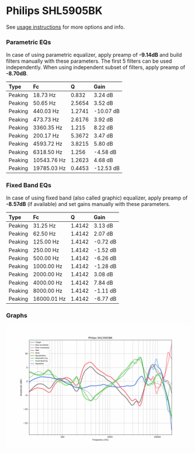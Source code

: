 # Philips SHL5905BK
See [usage instructions](https://github.com/jaakkopasanen/AutoEq#usage) for more options and info.

### Parametric EQs
In case of using parametric equalizer, apply preamp of **-9.14dB** and build filters manually
with these parameters. The first 5 filters can be used independently.
When using independent subset of filters, apply preamp of **-8.70dB**.

| Type    | Fc          |      Q | Gain      |
|:--------|:------------|:-------|:----------|
| Peaking | 18.73 Hz    | 0.832  | 3.24 dB   |
| Peaking | 50.65 Hz    | 2.5654 | 3.52 dB   |
| Peaking | 440.03 Hz   | 1.2741 | -10.07 dB |
| Peaking | 473.73 Hz   | 2.6176 | 3.92 dB   |
| Peaking | 3360.35 Hz  | 1.215  | 8.22 dB   |
| Peaking | 200.17 Hz   | 5.3672 | 3.47 dB   |
| Peaking | 4593.72 Hz  | 3.8215 | 5.80 dB   |
| Peaking | 6318.50 Hz  | 1.256  | -4.58 dB  |
| Peaking | 10543.76 Hz | 1.2623 | 4.68 dB   |
| Peaking | 19785.03 Hz | 0.4453 | -12.53 dB |

### Fixed Band EQs
In case of using fixed band (also called graphic) equalizer, apply preamp of **-8.57dB**
(if available) and set gains manually with these parameters.

| Type    | Fc          |      Q | Gain     |
|:--------|:------------|:-------|:---------|
| Peaking | 31.25 Hz    | 1.4142 | 3.13 dB  |
| Peaking | 62.50 Hz    | 1.4142 | 2.07 dB  |
| Peaking | 125.00 Hz   | 1.4142 | -0.72 dB |
| Peaking | 250.00 Hz   | 1.4142 | -1.52 dB |
| Peaking | 500.00 Hz   | 1.4142 | -6.26 dB |
| Peaking | 1000.00 Hz  | 1.4142 | -1.28 dB |
| Peaking | 2000.00 Hz  | 1.4142 | 3.08 dB  |
| Peaking | 4000.00 Hz  | 1.4142 | 7.84 dB  |
| Peaking | 8000.00 Hz  | 1.4142 | -1.11 dB |
| Peaking | 16000.01 Hz | 1.4142 | -6.77 dB |

### Graphs
![](./Philips%20SHL5905BK.png)
